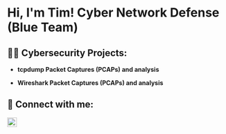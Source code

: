 <h1>Hi, I'm Tim! Cyber Network Defense (Blue Team)</h1>

<h2>👨‍💻 Cybersecurity Projects:</h2>

- <b> tcpdump Packet Captures (PCAPs) and analysis</b>

- <b> Wireshark Packet Captures (PCAPs) and analysis</b>


<h2> 🤳 Connect with me:</h2>

[<img align="left" alt="timjterrance | LinkedIn" width="22px" src="https://cdn.jsdelivr.net/npm/simple-icons@v3/icons/linkedin.svg" />][linkedin]

[linkedin]: https://www.linkedin.com/in/timjterrance
